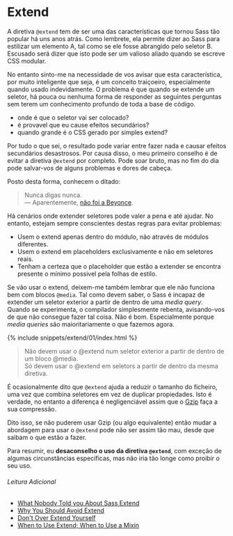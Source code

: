 
# Extend

A diretiva `@extend` tem de ser uma das características que tornou Sass tão popular há uns anos atrás. Como lembrete, ela permite dizer ao Sass para estilizar um elemento A, tal como se ele fosse abrangido pelo seletor B. Escusado será dizer que isto pode ser um valioso aliado quando se escreve CSS modular.

No entanto sinto-me na necessidade de vos avisar que esta característica, por muito inteligente que seja, é um conceito traiçoeiro, especialmente quando usado indevidamente. O problema é que quando se extende um seletor, há pouca ou nenhuma forma de responder as seguintes perguntas sem terem um conhecimento profundo de toda a base de código.

* onde é que o seletor vai ser colocado?
* é provavel que eu cause efeitos secundários?
* quando grande é o CSS gerado por simples extend?

Por tudo o que sei, o resultado pode variar entre fazer nada e causar efeitos secundários desastrosos. Por causa disso, o meu primeiro conselho é de evitar a diretiva `@extend` por completo. Pode soar bruto, mas no fim do dia pode salvar-vos de alguns problemas e dores de cabeça.

Posto desta forma, conhecem o ditado:

> Nunca digas nunca.<br>
> &mdash; Aparentemente, [não foi a Beyonce](https://github.com/HugoGiraudel/sass-guidelines/issues/31#issuecomment-69112419).

Há cenários onde extender seletores pode valer a pena e até ajudar. No entanto, estejam sempre conscientes destas regras para evitar problemas:

* Usem o extend apenas dentro do módulo, não através de módulos diferentes.
* Usem o extend em placeholders exclusivamente e não em seletores reais.
* Tenham a certeza que o placeholder que estão a extender se encontra presente o mínimo possivel pela folhas de estilo.

Se vão usar o extend, deixem-me também lembrar que ele não funciona bem com blocos `@media`. Tal como devem saber, o Sass é incapaz de extender um seletor exterior a partir de dentro de uma *media query*. Quando se experimenta, o compilador simplesmente rebenta, avisando-vos de que não consegue fazer tal coisa. Não é bom. Especialmente porque *media queries* são maioritariamente o que fazemos agora.

{% include snippets/extend/01/index.html %}

> Não devem usar o @extend num seletor exterior a partir de dentro de um bloco @media. <br>
> Só devem usar o @extend em seletors a partir de dentro da mesma diretiva.

<div class="note">
  <p>É ocasionalmente dito que <code>@extend</code> ajuda a reduzir o tamanho do ficheiro, uma vez que combina seletores em vez de duplicar propiedades. Isto é verdade, no entanto a diferença é negligenciável assim que o <a href="http://en.wikipedia.org/wiki/Gzip">Gzip</a> faça a sua compressão.</p>
  <p>Dito isso, se não puderem usar Gzip (ou algo equivalente) então mudar a abordagem para usar o <code>@extend</code> pode não ser assim tão mau, desde que saibam o que estão a fazer.</p>
</div>

Para resumir, eu **desaconselho o uso da diretiva `@extend`**, com exceção de algumas circunstâncias específicas, mas não iria tão longe como proibir o seu uso.

###### Leitura Adicional

* [What Nobody Told you About Sass Extend](http://www.sitepoint.com/sass-extend-nobody-told-you/)
* [Why You Should Avoid Extend](http://www.sitepoint.com/avoid-sass-extend/)
* [Don't Over Extend Yourself](http://pressupinc.com/blog/2014/11/dont-overextend-yourself-in-sass/)
* [When to Use Extend; When to Use a Mixin](http://csswizardry.com/2014/11/when-to-use-extend-when-to-use-a-mixin/)
